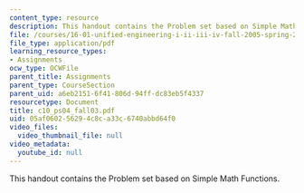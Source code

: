 ```yaml
---
content_type: resource
description: This handout contains the Problem set based on Simple Math Functions.
file: /courses/16-01-unified-engineering-i-ii-iii-iv-fall-2005-spring-2006/05af060256294c8ca33c6740abbd64f0_c10_ps04_fall03.pdf
file_type: application/pdf
learning_resource_types:
- Assignments
ocw_type: OCWFile
parent_title: Assignments
parent_type: CourseSection
parent_uid: a6eb2151-6f41-806d-94ff-dc83eb5f4337
resourcetype: Document
title: c10_ps04_fall03.pdf
uid: 05af0602-5629-4c8c-a33c-6740abbd64f0
video_files:
  video_thumbnail_file: null
video_metadata:
  youtube_id: null
---
```

This handout contains the Problem set based on Simple Math Functions.